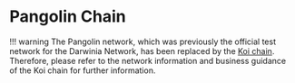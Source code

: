# Pangolin Chain

!!! warning
    The Pangolin network, which was previously the official test network for the Darwinia Network, has been replaced by the [Koi chain](../networks/koi.md). Therefore, please refer to the network information and business guidance of the Koi chain for further information.
